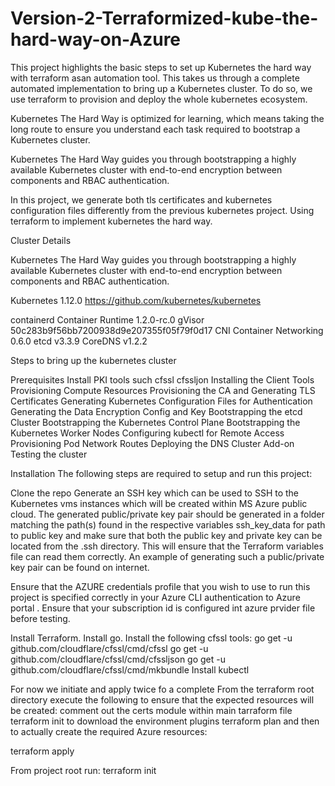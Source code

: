 # Version-2-Terraformized-kube-the-hard-way-on-Azure

This project highlights the basic steps to set up Kubernetes the hard way with terraform asan automation tool. This takes us through a complete automated implementation  to bring up a Kubernetes cluster. To do so, we use terraform to provision and deploy the whole kubernetes ecosystem.

Kubernetes The Hard Way is optimized for learning, which means taking the long route to ensure you understand each task required to bootstrap a Kubernetes cluster.

Kubernetes The Hard Way guides you through bootstrapping a highly available Kubernetes cluster with end-to-end encryption between components and RBAC authentication.

In this project, we generate both tls certificates and kubernetes configuration files differently from the previous kubernetes project. Using terraform to implement kubernetes the hard way.

Cluster Details

Kubernetes The Hard Way guides you through bootstrapping a highly available Kubernetes cluster with end-to-end encryption between components and RBAC authentication.

Kubernetes 1.12.0
https://github.com/kubernetes/kubernetes

containerd Container Runtime 1.2.0-rc.0
gVisor 50c283b9f56bb7200938d9e207355f05f79f0d17
CNI Container Networking 0.6.0
etcd v3.3.9
CoreDNS v1.2.2

Steps to bring up the kubernetes cluster

Prerequisites
Install PKI tools such cfssl cfssljon 
Installing the Client Tools
Provisioning Compute Resources
Provisioning the CA and Generating TLS Certificates
Generating Kubernetes Configuration Files for Authentication
Generating the Data Encryption Config and Key
Bootstrapping the etcd Cluster
Bootstrapping the Kubernetes Control Plane
Bootstrapping the Kubernetes Worker Nodes
Configuring kubectl for Remote Access
Provisioning Pod Network Routes
Deploying the DNS Cluster Add-on
Testing the cluster

Installation
The following steps are required to setup and run this project:

Clone the repo
Generate an SSH key which can be used to SSH to the Kubernetes vms instances which will be created within MS Azure public cloud. The generated public/private key pair should be generated in a folder matching the path(s) found in the respective variables ssh_key_data for path to public key and make sure that both the public key and private key can be located from the .ssh directory. This will ensure that the Terraform variables file can read them correctly. An example of generating such a public/private key pair can be found on internet.

Ensure that the AZURE credentials profile that you wish to use to run this project is specified correctly in your Azure CLI authentication to Azure portal . Ensure that your subscription id is configured  int azure prvider file before testing. 

Install Terraform.
Install go.
Install the following cfssl tools:
go get -u github.com/cloudflare/cfssl/cmd/cfssl
go get -u github.com/cloudflare/cfssl/cmd/cfssljson
go get -u github.com/cloudflare/cfssl/cmd/mkbundle
Install kubectl

For now we initiate and apply twice fo a complete 
From the terraform root directory execute the following to ensure that the expected resources will be created:
comment out the certs module within main tarraform file
terraform init to download the environment plugins
terraform plan
and then to actually create the required Azure resources:

terraform apply


From project root run:
terraform init 







